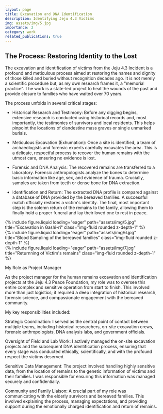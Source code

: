 ```yaml
---
layout: page
title: Excavation and DNA Identification 
description: Identifying Jeju 4.3 Victims
img: assets/img/5.jpg
importance: 2
category: work
related_publications: true
---
```


## The Process: Restoring Identity to the Lost

The excavation and identification of victims from the Jeju 4.3 Incident is a profound and meticulous process aimed at restoring the names and dignity of those killed and buried without recognition decades ago. It is not merely a scientific procedure but, as my own research frames it, a "memorial practice". The work is a state-led project to heal the wounds of the past and provide closure to families who have waited over 70 years.

The process unfolds in several critical stages:

- Historical Research and Testimony: Before any digging begins, extensive research is conducted using historical records and, most importantly, the testimonies of survivors and local residents. This helps pinpoint the locations of clandestine mass graves or single unmarked burials.

- Meticulous Excavation (Exhumation): Once a site is identified, a team of archaeologists and forensic experts carefully excavates the area. This is a delicate, respectful process to recover the human remains with the utmost care, ensuring no evidence is lost.

- Forensic and DNA Analysis: The recovered remains are transferred to a laboratory. Forensic anthropologists analyze the bones to determine basic information like age, sex, and evidence of trauma. Crucially, samples are taken from teeth or dense bone for DNA extraction.

- Identification and Return: The extracted DNA profile is compared against a database of DNA provided by the bereaved families. A successful match officially restores a victim's identity. The final, most important step is the solemn return of the remains to the family, allowing them to finally hold a proper funeral and lay their loved one to rest in peace.

<div class="row">
    <div class="col-sm mt-3 mt-md-0">
        {% include figure.liquid loading="eager" path="assets/img/5.jpg" title="Excavation in Gashi-ri" class="img-fluid rounded z-depth-1" %}
    </div>
    <div class="col-sm mt-3 mt-md-0">
        {% include figure.liquid loading="eager" path="assets/img/6.jpg" title="Blood Sampling of the bereaved families" class="img-fluid rounded z-depth-1" %}
    </div>
    <div class="col-sm mt-3 mt-md-0">
        {% include figure.liquid loading="eager" path="assets/img/7.jpg" title="Returnning of Victim's remains" class="img-fluid rounded z-depth-1" %}
    </div>
</div>

My Role as Project Manager

As the project manager for the human remains excavation and identification projects at the Jeju 4.3 Peace Foundation, my role was to oversee this entire complex and sensitive operation from start to finish. This involved more than just logistics; it required a deep integration of historical research, forensic science, and compassionate engagement with the bereaved community.

My key responsibilities included:

Strategic Coordination: I served as the central point of contact between multiple teams, including historical researchers, on-site excavation crews, forensic anthropologists, DNA analysis labs, and government officials.

Oversight of Field and Lab Work: I actively managed the on-site excavation projects and the subsequent DNA identification process, ensuring that every stage was conducted ethically, scientifically, and with the profound respect the victims deserved.

Sensitive Data Management: The project involved handling highly sensitive data, from the location of remains to the genetic information of victims and their families. I was responsible for ensuring this information was managed securely and confidentially.

Community and Family Liaison: A crucial part of my role was communicating with the elderly survivors and bereaved families. This involved explaining the process, managing expectations, and providing support during the emotionally charged identification and return of remains.
